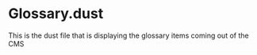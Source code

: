 Glossary.dust
=============

This is the dust file that is displaying the glossary items coming out of the CMS
